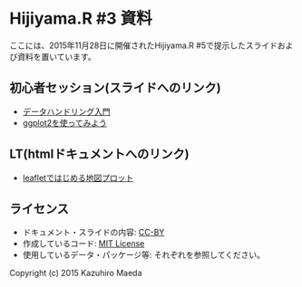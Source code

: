 # Hijiyama.R #3 資料

ここには、2015年11月28日に開催されたHijiyama.R #5で提示したスライドおよび資料を置いています。

## 初心者セッション(スライドへのリンク)
- [データハンドリング入門](https://kazutan.github.io/HijiyamaR3/data_handling_s.html)
- [ggplot2を使ってみよう](https://kazutan.github.io/HijiyamaR3/ggplot2_s.html)

## LT(htmlドキュメントへのリンク)
- [leafletではじめる地図プロット](https://kazutan.github.io/HijiyamaR3/leaflet_lite_s.html)

## ライセンス
- ドキュメント・スライドの内容: [CC-BY](http://creativecommons.org/licenses/by/4.0/)
- 作成しているコード: [MIT License](http://opensource.org/licenses/mit-license.php)
- 使用しているデータ・パッケージ等: それぞれを参照してください。

Copyright (c) 2015 Kazuhiro Maeda